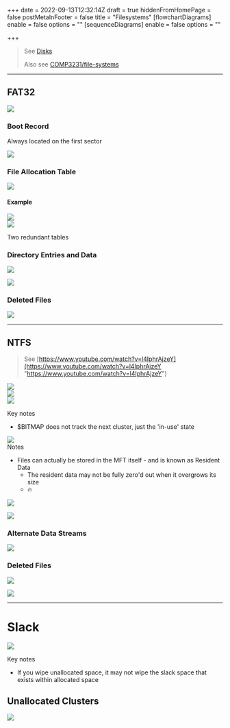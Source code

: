 +++
date = 2022-09-13T12:32:14Z
draft = true
hiddenFromHomePage = false
postMetaInFooter = false
title = "Filesystems"
[flowchartDiagrams]
enable = false
options = ""
[sequenceDiagrams]
enable = false
options = ""

+++
> See [Disks](../disks)
>
> Also see [COMP3231/file-systems](https://featherbear.cc/UNSW-COMP3231/post/file-systems/)

***

## FAT32

![](/uploads/snipaste_2022-09-26_20-07-24.jpg)

### Boot Record

Always located on the first sector

![](/uploads/snipaste_2022-09-26_20-11-00.jpg)

### File Allocation Table

![](/uploads/snipaste_2022-09-26_20-18-25.jpg)

#### Example

![](/uploads/snipaste_2022-09-26_20-19-04.jpg)  
![](/uploads/snipaste_2022-09-26_20-20-57.jpg)

Two redundant tables

### Directory Entries and Data

![](/uploads/snipaste_2022-09-26_20-12-44.jpg)

![](/uploads/snipaste_2022-09-26_20-15-24.jpg)

### Deleted Files

![](/uploads/snipaste_2022-09-26_20-22-52.jpg)

***

## NTFS

> See [https://www.youtube.com/watch?v=l4IphrAjzeY](https://www.youtube.com/watch?v=l4IphrAjzeY "https://www.youtube.com/watch?v=l4IphrAjzeY")

![](/uploads/snipaste_2022-09-26_20-34-37.jpg)  
![](/uploads/snipaste_2022-09-26_20-36-08.jpg)  
![](/uploads/snipaste_2022-09-26_20-37-35.jpg)

Key notes

* $BITMAP does not track the next cluster, just the 'in-use' state

![](/uploads/snipaste_2022-09-26_20-40-09.jpg)  
Notes

* Files can actually be stored in the MFT itself - and is known as Resident Data
  * The resident data may not be fully zero'd out when it overgrows its size
  * 🔥

![](/uploads/snipaste_2022-09-26_21-23-28.jpg)

![](/uploads/snipaste_2022-09-26_20-43-49.jpg)

### Alternate Data Streams

![](/uploads/snipaste_2022-09-26_20-49-38.jpg)

### Deleted Files

![](/uploads/snipaste_2022-09-26_20-53-11.jpg)

![](/uploads/snipaste_2022-09-26_20-56-39.jpg)

***

# Slack

![](/uploads/snipaste_2022-09-26_20-59-01.jpg)

Key notes

* If you wipe unallocated space, it may not wipe the slack space that exists within allocated space

## Unallocated Clusters

![](/uploads/snipaste_2022-09-26_21-01-55.jpg)